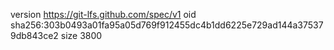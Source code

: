 version https://git-lfs.github.com/spec/v1
oid sha256:303b0493a01fa95a05d769f912455dc4b1dd6225e729ad144a375379db843ce2
size 3800

